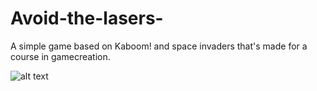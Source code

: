 # Avoid-the-lasers-

A simple game based on Kaboom! and space invaders that's made for a course in gamecreation.

![alt text](https://raw.githubusercontent.com/jpettson/Avoid-the-lasers-/avoidTheLasers.jpg)
